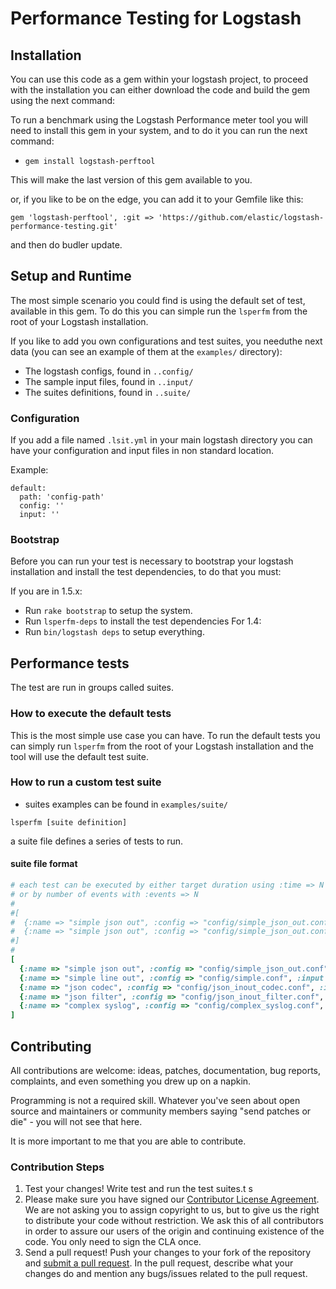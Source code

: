 # Performance Testing for Logstash

## Installation

You can use this code as a gem within your logstash project, to proceed with the installation you can either download the code and build the gem using the next command:

To run a benchmark using the Logstash Performance meter tool you will need to install this gem in your system, and to do it you can run the next command:

* ```gem install logstash-perftool```

This will make the last version of this gem available to you.

or, if you like to be on the edge, you can add it to your Gemfile like this:

    gem 'logstash-perftool', :git => 'https://github.com/elastic/logstash-performance-testing.git'

and then do budler update.

## Setup and Runtime

The most simple scenario you could find is using the default set of
test, available in this gem. To do this you can simple run the ```lsperfm```
from the root of your Logstash installation.

If you like to add you own configurations and test suites,  you needuthe next data (you can see an example of them at the `examples/` directory):

- The logstash configs, found in `..config/`
- The sample input files, found in `..input/`
- The suites definitions, found in `..suite/`

### Configuration

If you add a file named ```.lsit.yml``` in your main logstash directory you can have your configuration and input files in non standard
location.

Example:

```
default:
  path: 'config-path'
  config: ''
  input: ''
```

### Bootstrap

Before you can run your test is necessary to bootstrap your logstash installation and install the test dependencies, to do that you must:

If you are in 1.5.x:
- Run `rake bootstrap` to setup the system.
- Run `lsperfm-deps` to install the test dependencies
For 1.4:
- Run `bin/logstash deps` to setup everything.

## Performance tests

The test are run in groups called suites.

### How to execute the default tests

This is the most simple use case you can have. To run the default tests
you can simply run ```lsperfm``` from the root of your Logstash
installation and the tool will use the default test suite.

### How to run a custom test suite

- suites examples can be found in `examples/suite/`

```
lsperfm [suite definition]
```

a suite file defines a series of tests to run.

#### suite file format

```ruby
# each test can be executed by either target duration using :time => N secs
# or by number of events with :events => N
#
#[
#  {:name => "simple json out", :config => "config/simple_json_out.conf", :input => "input/simple_10.txt", :time => 30},
#  {:name => "simple json out", :config => "config/simple_json_out.conf", :input => "input/simple_10.txt", :events => 50000},
#]
#
[
  {:name => "simple json out", :config => "config/simple_json_out.conf", :input => "input/simple_10.txt", :time => 60},
  {:name => "simple line out", :config => "config/simple.conf", :input => "input/simple_10.txt", :time => 60},
  {:name => "json codec", :config => "config/json_inout_codec.conf", :input => "input/json_medium.txt", :time => 60},
  {:name => "json filter", :config => "config/json_inout_filter.conf", :input => "input/json_medium.txt", :time => 60},
  {:name => "complex syslog", :config => "config/complex_syslog.conf", :input => "input/syslog_acl_10.txt", :time => 60},
]
```

## Contributing

All contributions are welcome: ideas, patches, documentation, bug reports,
complaints, and even something you drew up on a napkin.

Programming is not a required skill. Whatever you've seen about open source and
maintainers or community members  saying "send patches or die" - you will not
see that here.

It is more important to me that you are able to contribute.

### Contribution Steps

1. Test your changes! Write test and run the test suites.t s
2. Please make sure you have signed our [Contributor License
   Agreement](http://www.elastic.co/contributor-agreement/). We are not
   asking you to assign copyright to us, but to give us the right to distribute
   your code without restriction. We ask this of all contributors in order to
   assure our users of the origin and continuing existence of the code. You
   only need to sign the CLA once.
3. Send a pull request! Push your changes to your fork of the repository and
   [submit a pull
   request](https://help.github.com/articles/using-pull-requests). In the pull
   request, describe what your changes do and mention any bugs/issues related
   to the pull request.
